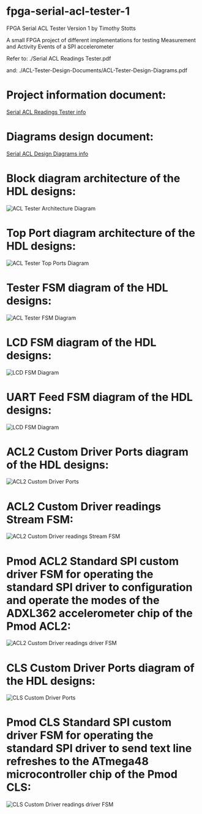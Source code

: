 # fpga-serial-acl-tester-1

FPGA Serial ACL Tester Version 1
by Timothy Stotts

A small FPGA project of different implementations for testing Measurement and Activity Events of a SPI accelerometer

Refer to:
./Serial ACL Readings Tester.pdf

and:
./ACL-Tester-Design-Documents/ACL-Tester-Design-Diagrams.pdf

# Project information document:

[Serial ACL Readings Tester info](https://github.com/timothystotts/fpga-serial-acl-tester-1/blob/master/Serial%20ACL%20Readings%20Tester.pdf)

# Diagrams design document:

[Serial ACL Design Diagrams info](https://github.com/timothystotts/fpga-serial-acl-tester-1/blob/master/ACL-Tester-Design-Documents/ACL-Tester-Design-Diagrams.pdf)

# Block diagram architecture of the HDL designs:
![ACL Tester Architecture Diagram](https://github.com/timothystotts/fpga-serial-acl-tester-1/blob/master/ACL-Tester-Design-Documents/ACL-Tester-Design-Diagrams-Architecture%201.svg)

# Top Port diagram architecture of the HDL designs:
![ACL Tester Top Ports Diagram](https://github.com/timothystotts/fpga-serial-acl-tester-1/blob/master/ACL-Tester-Design-Documents/ACL-Tester-Design-Diagrams-Top-Ports.svg)

# Tester FSM diagram of the HDL designs:
![ACL Tester FSM Diagram](https://github.com/timothystotts/fpga-serial-acl-tester-1/blob/master/ACL-Tester-Design-Documents/ACL-Tester-Design-Diagrams-Tester-FSM.svg)

# LCD FSM diagram of the HDL designs:
![LCD FSM Diagram](https://github.com/timothystotts/fpga-serial-acl-tester-1/blob/master/ACL-Tester-Design-Documents/ACL-Tester-Design-Diagrams-LCD-FSM.svg)

# UART Feed FSM diagram of the HDL designs:
![LCD FSM Diagram](https://github.com/timothystotts/fpga-serial-acl-tester-1/blob/master/ACL-Tester-Design-Documents/ACL-Tester-Design-Diagrams-UARTfeed.svg)

# ACL2 Custom Driver Ports diagram of the HDL designs:
![ACL2 Custom Driver Ports](https://github.com/timothystotts/fpga-serial-acl-tester-1/blob/master/ACL-Tester-Design-Documents/ACL-Tester-Design-Diagrams-ACL2-ports.svg)

# ACL2 Custom Driver readings Stream FSM:
![ACL2 Custom Driver readings Stream FSM](https://github.com/timothystotts/fpga-serial-acl-tester-1/blob/master/ACL-Tester-Design-Documents/ACL-Tester-Design-Diagrams-StreamFSM.svg)

# Pmod ACL2 Standard SPI custom driver FSM for operating the standard SPI driver to configuration and operate the modes of the ADXL362 accelerometer chip of the Pmod ACL2:
![ACL2 Custom Driver readings driver FSM](https://github.com/timothystotts/fpga-serial-acl-tester-1/blob/master/ACL-Tester-Design-Documents/ACL-Tester-Design-Diagrams-ADXL362-driver-FSM.svg)

# CLS Custom Driver Ports diagram of the HDL designs:
![CLS Custom Driver Ports](https://github.com/timothystotts/fpga-serial-acl-tester-1/blob/master/ACL-Tester-Design-Documents/ACL-Tester-Design-Diagrams-CLS-ports.svg)

# Pmod CLS Standard SPI custom driver FSM for operating the standard SPI driver to send text line refreshes to the ATmega48 microcontroller chip of the Pmod CLS:
![CLS Custom Driver readings driver FSM](https://github.com/timothystotts/fpga-serial-acl-tester-1/blob/master/ACL-Tester-Design-Documents/ACL-Tester-Design-Diagrams-CLS-driver-FSM.svg)
